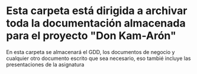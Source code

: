 # Esta carpeta está dirigida a archivar toda la documentación almacenada para el proyecto "Don Kam-Arón" 
En esta carpeta se almacenará el GDD, los documentos de negocio y cualquier otro documento escrito que sea necesario, eso tambié incluye las presentaciones de la asignatura
